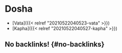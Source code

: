 # Dosha


-   [Vata]({{< relref "20210522040523-vata" >}})
-   [Kapha]({{< relref "20210522040527-kapha" >}})


## No backlinks! {#no-backlinks}

